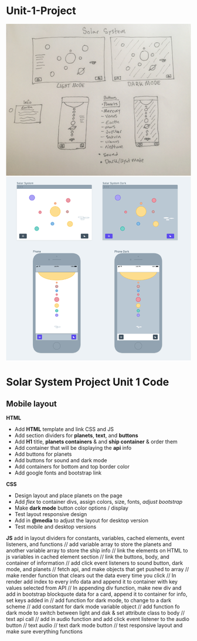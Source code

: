 # Unit-1-Project

![wireframDrawing](css/wireframe.jpg)
![Wireframe](css/Wireframe-solarsystem.png)


# Solar System Project Unit 1 Code 

## Mobile layout 

**HTML**
* Add **HTML** template and link CSS and JS
* Add section dividers for **planets**, **text**, and **buttons**
* Add **H1** title, **planets containers** & and **ship container** & order them 
* Add container that will be displaying the **api** info
* Add buttons for planets
* Add buttons for sound and dark mode 
* Add containers for bottom and top border color
* Add google fonts and bootstrap link 

**CSS** 
* Design layout and place planets on the page
* Add _flex_ to container divs, assign colors, size, fonts, _adjust bootstrap_ 
* Make **dark mode** button color options / display
* Test layout responsive design 
* Add in **@media** to adjust the layout for desktop version 
* Test mobile and desktop versions

**JS**
add in layout dividers for constants, variables, cached elements, event listeners, and functions 
// add variable array to store the planets and another variable array to store the ship info 
// link the elements on HTML to js variables in cached element section 
// link the buttons, body, and container of information 
// add click event listeners to sound button, dark mode, and planets
// fetch api, and make objects that get pushed to array
// make render function that clears out the data every time you click
// In render add index to every info data and append it to container with key values selected from API
// In appending div function, make new div and add in bootstrap blockquote data for a card, append it to container for info, set keys added in
// add function for dark mode, to change to a dark scheme
// add constant for dark mode variable object
// add function fo dark mode to switch between light and dak & set attribute class to body
// text api call 
// add in audio function and add click event listener to the audio button 
// text audio 
// text dark mode button 
// test responsive layout and make sure everything functions 








